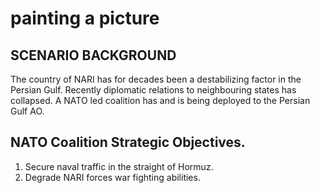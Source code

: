 # painting a picture

## SCENARIO BACKGROUND
The country of NARI has for decades been a destabilizing factor in the Persian Gulf. Recently diplomatic relations to neighbouring states has collapsed. A NATO led coalition has and is being deployed to the Persian Gulf AO.

## NATO Coalition Strategic Objectives.
1. Secure naval traffic in the straight of Hormuz.
2. Degrade NARI forces war fighting abilities.